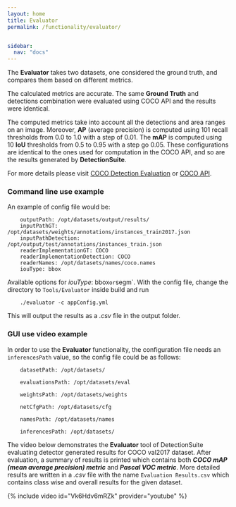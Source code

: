 ```yaml
---
layout: home
title: Evaluator
permalink: /functionality/evaluator/


sidebar:
  nav: "docs"
---
```



The **Evaluator** takes two datasets, one considered the ground truth, and compares them based on different metrics. 


The calculated metrics are accurate. The same **Ground Truth** and detections combination were evaluated using COCO API and the results
were identical.

The computed metrics take into account all the detections and area ranges on an image. Moreover, **AP** (average precision) is computed using 101 recall
thresholds from 0.0 to 1.0 with a step of 0.01. The **mAP** is computed using 10 **IoU** thresholds from 0.5 to 0.95 with a step go 0.05.
These configurations are identical to the ones used for computation in the COCO API, and so are the results generated by **DetectionSuite**.

For more details please visit [COCO Detection Evaluation](whttp://cocodataset.org/#detection-eval) or [COCO API](https://github.com/cocodataset/cocoapi).

### Command line use example

An example of config file would be:

```
    outputPath: /opt/datasets/output/results/
    inputPathGT: /opt/datasets/weights/annotations/instances_train2017.json
    inputPathDetection: /opt/output/test/annotations/instances_train.json
    readerImplementationGT: COCO
    readerImplementationDetection: COCO
    readerNames: /opt/datasets/names/coco.names
    iouType: bbox
```

Available options for *iouType*: bbox` or `segm`. With the config file, change the directory to ``Tools/Evaluator`` inside build and run

```
    ./evaluator -c appConfig.yml
```

This will output the results as a *.csv* file in the output folder.

### GUI use video example

In order to use the **Evaluator** functionality, the configuration file needs an `inferencesPath` value, so the config file could be as follows:

```
    datasetPath: /opt/datasets/
    
    evaluationsPath: /opt/datasets/eval
    
    weightsPath: /opt/datasets/weights
    
    netCfgPath: /opt/datasets/cfg
    
    namesPath: /opt/datasets/names
    
    inferencesPath: /opt/datasets/
```


The video below demonstrates the **Evaluator** tool of DetectionSuite evaluating detector generated results for COCO val2017 dataset.
After evaluation, a summary of results is printed which contains both ***COCO mAP (mean average precision) metric*** and ***Pascal VOC metric***.
More detailed results are written in a *.csv* file with the name `Evaluation Results.csv` which contains class wise and overall results for the given dataset.

{% include video id="Vk6Hdv6mRZk" provider="youtube" %}
